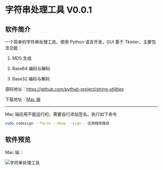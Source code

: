 # 字符串处理工具 V0.0.1

## 软件简介

一个简单的字符串处理工具，使用 Python 语言开发，GUI 基于 Tkinter，主要包含功能：

1. MD5 生成

2. Base64 编码与解码

3. Base32 编码与解码

源码地址：https://github.com/pythub-project/string-utilities

下载地址：[Mac 端](https://github.com/pythub-project/string-utilities/releases/latest)

---

Mac 端应用不能运行的，需要自行添加签名。执行如下命令

```sh
sudo codesign --force --deep --sign - 应用程序路径
```

## 软件预览

Mac 端：

![字符串处理工具](/images/screenshots/string-utilities@2x.png)

